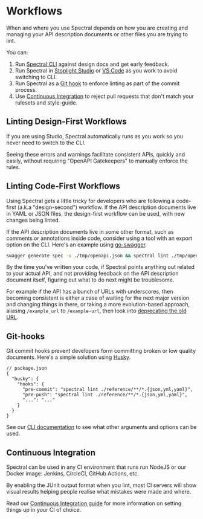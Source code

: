 # Workflows

When and where you use Spectral depends on how you are creating and managing your API description documents or other files you are trying to lint.

You can:

1. Run [Spectral CLI](2-cli.md) against design docs and get early feedback.
2. Run Spectral in [Stoplight Studio](https://stoplight.io/studio/?utm_source=github&utm_medium=spectral&utm_campaign=docs) or [VS Code](https://github.com/stoplightio/vscode-spectral?utm_source=github&utm_medium=spectral&utm_campaign=docs) as you work to avoid switching to CLI.
3. Run Spectral as a [Git hook](#git-hooks) to enforce linting as part of the commit process.
4. Use [Continuous Integration](#continuous-Integration) to reject pull requests that don't match your rulesets and style-guide.

## Linting Design-First Workflows

If you are using Studio, Spectral automatically runs as you work so you never need to switch to the CLI.

Seeing these errors and warnings facilitate consistent APIs, quickly and easily, without requiring "OpenAPI Gatekeepers" to manually enforce the rules.

## Linting Code-First Workflows

Using Spectral gets a little tricky for developers who are following a code-first (a.k.a "design-second") workflow. If the API description documents live in YAML or JSON files, the design-first workflow can be used, with new changes being linted.

If the API description documents live in some other format, such as comments or annotations inside code, consider using a tool with an export option on the CLI. Here's an example using [go-swagger](https://github.com/go-swagger/go-swagger).

```bash
swagger generate spec -o ./tmp/openapi.json && spectral lint ./tmp/openapi.json
```

By the time you've written your code, if Spectral points anything out related to your actual API, and not providing feedback on the API description document itself, figuring out what to do next might be troublesome.

For example if the API has a bunch of URLs with underscores, then becoming consistent is either a case of waiting for the next major version and changing things in there, or taking a more evolution-based approach, aliasing `/example_url` to `/example-url`, then look into [deprecating the old URL](https://apisyouwonthate.com/blog/api-evolution-for-rest-http-apis/).

## Git-hooks

Git commit hooks prevent developers form committing broken or low quality documents. Here's a simple solution using [Husky](https://github.com/typicode/husky).

```jsonc
// package.json
{
  "husky": {
    "hooks": {
      "pre-commit": "spectral lint ./reference/**/*.{json,yml,yaml}",
      "pre-push": "spectral lint ./reference/**/*.{json,yml,yaml}",
      "...": "..."
    }
  }
}
```

See our [CLI documentation](./2-cli.md) to see what other arguments and options can be used.

## Continuous Integration

Spectral can be used in any CI environment that runs run NodeJS or our Docker image: Jenkins, CircleCI, GitHub Actions, etc.

By enabling the JUnit output format when you lint, most CI servers will show visual results helping people realise what mistakes were made and where.

Read our [Continuous Integration guide](8-continuous-integration.md) for more information on setting things up in your CI of choice.
